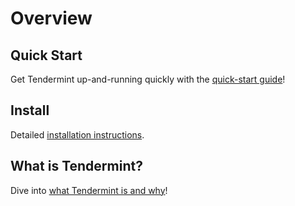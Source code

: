 # Overview

## Quick Start

Get Tendermint up-and-running quickly with the [quick-start guide](./quick-start.md)!

## Install

Detailed [installation instructions](./install.md).

## What is Tendermint?

Dive into [what Tendermint is and why](./what-is-tendermint.md)!
